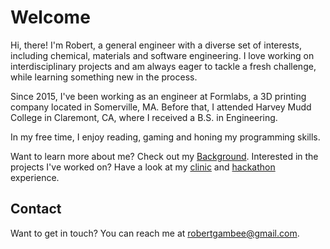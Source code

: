 # Welcome

Hi, there! I'm Robert, a general engineer with a diverse set of interests,
including chemical, materials and software engineering. I love working on
interdisciplinary projects and am always eager to tackle a fresh challenge,
while learning something new in the process.

Since 2015, I've been working as an engineer at Formlabs, a 3D printing company
located in Somerville, MA. Before that, I attended Harvey Mudd College in
Claremont, CA, where I received a B.S. in Engineering.

In my free time, I enjoy reading, gaming and honing my programming skills.

Want to learn more about me? Check out my [Background](/background.html).
Interested in the projects I've worked on? Have a look at my
[clinic](/projects/clinic.html) and [hackathon](/projects/hackathon.html)
experience.

## Contact

Want to get in touch? You can reach me at <robertgambee@gmail.com>.

